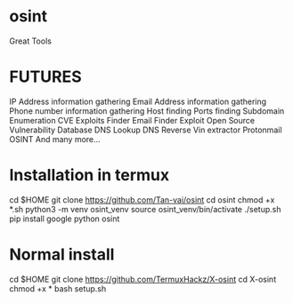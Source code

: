 # osint
Great Tools
# FUTURES 
IP Address information gathering
Email Address information gathering
Phone number information gathering
Host finding
Ports finding
Subdomain Enumeration
CVE Exploits Finder
Email Finder
Exploit Open Source Vulnerability Database
DNS Lookup
DNS Reverse
Vin extractor
Protonmail OSINT And many more...
# Installation in termux
cd $HOME
git clone https://github.com/Tan-vai/osint
cd osint
chmod +x *.sh
python3 -m venv osint_venv
source osint_venv/bin/activate ./setup.sh
pip install google
python osint
 
# Normal install 
cd $HOME
git clone https://github.com/TermuxHackz/X-osint
cd X-osint
chmod +x *
bash setup.sh 
